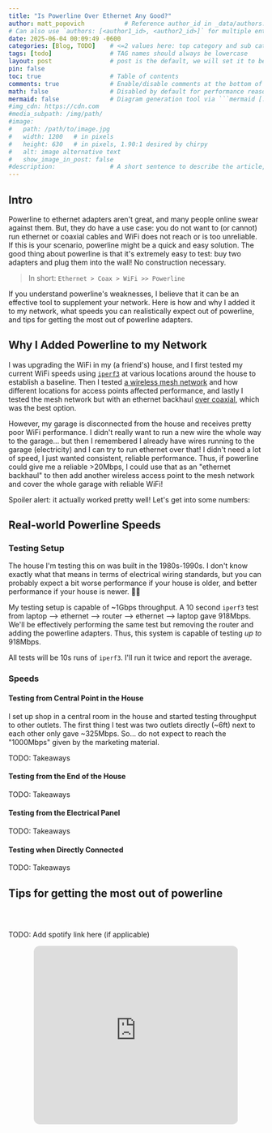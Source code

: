 ```yaml
---
title: "Is Powerline Over Ethernet Any Good?"
author: matt_popovich           # Reference author_id in _data/authors.yml
# Can also use `authors: [<author1_id>, <author2_id>]` for multiple entries
date: 2025-06-04 00:09:49 -0600
categories: [Blog, TODO]    # <=2 values here: top category and sub category
tags: [todo]                # TAG names should always be lowercase
layout: post                # post is the default, we will set it to be explicit
pin: false
toc: true                   # Table of contents
comments: true              # Enable/disable comments at the bottom of the post
math: false                 # Disabled by default for performance reasons
mermaid: false              # Diagram generation tool via ```mermaid [...]```
#img_cdn: https://cdn.com
#media_subpath: /img/path/
#image:
#   path: /path/to/image.jpg
#   width: 1200   # in pixels
#   height: 630   # in pixels, 1.90:1 desired by chirpy
#   alt: image alternative text
#   show_image_in_post: false
#description:               # A short sentence to describe the article, used when sharing links on social media and on homepage
---
```


<!--
Subtitle: Ethernet through your walls?

https://capitalizemytitle.com/youtube-title-checker/
Is Powerline Over Ethernet Any Good? = 57 + 60 + 80 = 197
are Powerline to ethernet adapters any good? = 54 + 60 + 80 = 194
what to know about ethernet over Powerline = 57 + 69 + 50 = 176
what you need to know about Powerline to ethernet adapters = 64 + 59 + 50 = 173
let's talk about Powerline to ethernet adapters = 46 + 64 + 50 = 160
let's talk about ethernet over Powerline = 47 + 65 + 50 = 162
what to expect with ethernet over Powerline = 56 + 64 + 50 = 170
-->

## Intro
Powerline to ethernet adapters aren't great, and many people online swear against them. But, they do have a use case: you do not want to (or cannot) run ethernet or coaxial cables and WiFi does not reach or is too unreliable. If this is your scenario, powerline might be a quick and easy solution. The good thing about powerline is that it's extremely easy to test: buy two adapters and plug them into the wall! No construction necessary.

>In short: `Ethernet > Coax > WiFi >> Powerline `

If you understand powerline's weaknesses, I believe that it can be an effective tool to supplement your network. Here is how and why I added it to my network, what speeds you can realistically expect out of powerline, and tips for getting the most out of powerline adapters.

## Why I Added Powerline to my Network
I was upgrading the WiFi in my (a friend's) house, and I first tested my current WiFi speeds using [`iperf3`](https://iperf.fr) at various locations around the house to establish a baseline. Then I tested [a wireless mesh network](https://amzn.to/452BPsZ) and how different locations for access points affected performance, and lastly I tested the mesh network but with an ethernet backhaul [over coaxial](https://amzn.to/4kRYNYA), which was the best option.
<!-- TODO: Add link to iperf3 post -->
<!-- TODO: Add link to wireless mesh network post -->

However, my garage is disconnected from the house and receives pretty poor WiFi performance. I didn't really want to run a new wire the whole way to the garage... but then I remembered I already have wires running to the garage (electricity) and I can try to run ethernet over that! I didn't need a lot of speed, I just wanted consistent, reliable performance. Thus, if powerline could give me a reliable >20Mbps, I could use that as an "ethernet backhaul" to then add another wireless access point to the mesh network and cover the whole garage with reliable WiFi!

Spoiler alert: it actually worked pretty well! Let's get into some numbers:

## Real-world Powerline Speeds

### Testing Setup
The house I'm testing this on was built in the 1980s-1990s. I don't know exactly what that means in terms of electrical wiring standards, but you can probably expect a bit worse performance if your house is older, and better performance if your house is newer. 🤷‍♂️

<!-- TODO: Add image here of before and after -->

My testing setup is capable of ~1Gbps throughput. A 10 second `iperf3` test from laptop --> ethernet --> router --> ethernet --> laptop gave 918Mbps. We'll be effectively performing the same test but removing the router and adding the powerline adapters. Thus, this system is capable of testing *up to* 918Mbps.

All tests will be 10s runs of `iperf3`. I'll run it twice and report the average.

### Speeds

#### Testing from Central Point in the House
I set up shop in a central room in the house and started testing throughput to other outlets. The first thing I test was two outlets directly (~6ft) next to each other only gave ~325Mbps. So... do not expect to reach the "1000Mbps" given by the marketing material.

<!-- Image of testing throughout the house from the playroom -->

TODO: Takeaways

#### Testing from the End of the House

<!-- Image of testing throughout the house from the playroom -->

TODO: Takeaways

#### Testing from the Electrical Panel

<!-- Image of testing throughout the house from the playroom -->

TODO: Takeaways

#### Testing when Directly Connected

TODO: Takeaways

## Tips for getting the most out of powerline

##




&nbsp;

TODO: Add spotify link here (if applicable)
<div style="text-align:center">
<iframe
style="border-radius:12px"
src="https://open.spotify.com/embed/track/5fEThMYHHyoohPxqsCvz1l?utm_source=generator"
width="80%" height="352" frameBorder="0"
allowfullscreen=""
allow="autoplay; clipboard-write; encrypted-media; fullscreen; picture-in-picture"
loading="lazy">
</iframe>
</div>
